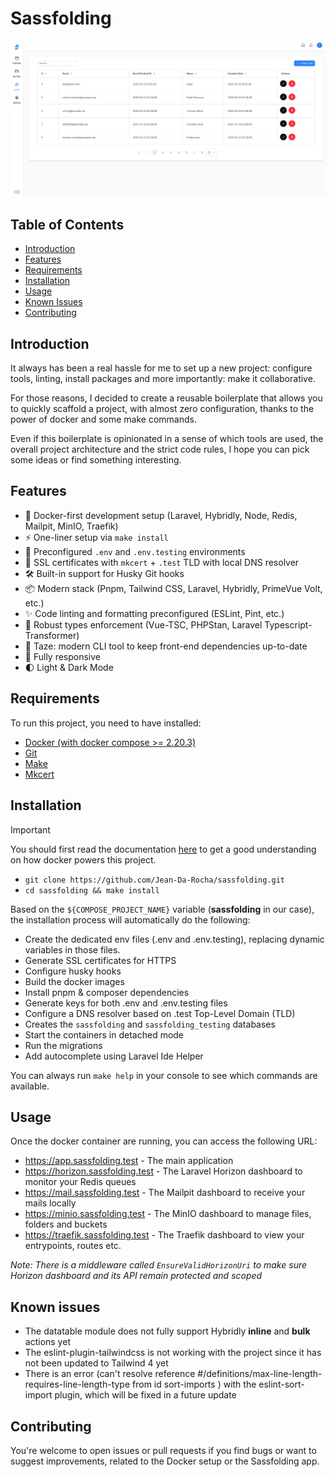 # Sassfolding

![Sassfolding App](art/sassfolding.png)

## Table of Contents
- [Introduction](#introduction)
- [Features](#features)
- [Requirements](#requirements)
- [Installation](#installation)
- [Usage](#usage)
- [Known Issues](#known-issues)
- [Contributing](#contributing)

## Introduction

It always has been a real hassle for me to set up a new project: configure tools, linting, install packages and more
importantly: make it collaborative.

For those reasons, I decided to create a reusable boilerplate that allows you to quickly scaffold a project, with
almost zero configuration, thanks to the power of docker and some make commands.

Even if this boilerplate is opinionated in a sense of which tools are used, the overall project architecture and the
strict code rules, I hope you can pick some ideas or find something interesting.

## Features

- 🐳 Docker-first development setup (Laravel, Hybridly, Node, Redis, Mailpit, MinIO, Traefik)
- ⚡ One-liner setup via `make install`
- 🧪 Preconfigured `.env` and `.env.testing` environments
- 🔏 SSL certificates with `mkcert` + `.test` TLD with local DNS resolver
- 🛠️ Built-in support for Husky Git hooks
- 📦 Modern stack (Pnpm, Tailwind CSS, Laravel, Hybridly, PrimeVue Volt, etc.)
- ✨ Code linting and formatting preconfigured (ESLint, Pint, etc.)
- 🔎 Robust types enforcement (Vue-TSC, PHPStan, Laravel Typescript-Transformer)
- 🥦 Taze: modern CLI tool to keep front-end dependencies up-to-date
- 📱 Fully responsive
- 🌓 Light & Dark Mode

## Requirements

To run this project, you need to have installed:

- [Docker (with docker compose >= 2.20.3)](https://docs.docker.com/engine/install/)
- [Git](https://git-scm.com/downloads)
- [Make](https://www.gnu.org/software/make/)
- [Mkcert](https://github.com/FiloSottile/mkcert?tab=readme-ov-file#installation)

## Installation

> [!IMPORTANT]  
> You should first read the documentation [here](docker/README.md) to get a good understanding on how docker powers this
project.

- ```git clone https://github.com/Jean-Da-Rocha/sassfolding.git```
- ```cd sassfolding && make install```

Based on the `${COMPOSE_PROJECT_NAME}` variable (**sassfolding** in our case), the installation process will
automatically do the following:

- Create the dedicated env files (.env and .env.testing), replacing dynamic variables in those files.
- Generate SSL certificates for HTTPS
- Configure husky hooks
- Build the docker images
- Install pnpm & composer dependencies
- Generate keys for both .env and .env.testing files
- Configure a DNS resolver based on .test Top-Level Domain (TLD)
- Creates the `sassfolding` and `sassfolding_testing` databases
- Start the containers in detached mode
- Run the migrations
- Add autocomplete using Laravel Ide Helper

You can always run ```make help``` in your console to see which commands are available.

## Usage

Once the docker container are running, you can access the following URL:

- https://app.sassfolding.test - The main application
- https://horizon.sassfolding.test - The Laravel Horizon dashboard to monitor your Redis queues
- https://mail.sassfolding.test - The Mailpit dashboard to receive your mails locally
- https://minio.sassfolding.test - The MinIO dashboard to manage files, folders and buckets
- https://traefik.sassfolding.test - The Traefik dashboard to view your entrypoints, routes etc.

*Note: There is a middleware called `EnsureValidHorizonUri` to make sure Horizon dashboard and its API
remain protected and scoped*

## Known issues

- The datatable module does not fully support Hybridly **inline** and **bulk** actions yet
- The eslint-plugin-tailwindcss is not working with the project since it has not been updated to Tailwind 4 yet
- There is an error (can't resolve reference #/definitions/max-line-length-requires-line-length-type from id sort-imports
) with the eslint-sort-import plugin, which will be fixed in a future update

## Contributing

You're welcome to open issues or pull requests if you find bugs or want to suggest improvements, related to the Docker
setup or the Sassfolding app.
